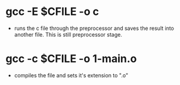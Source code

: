 # gcc -E $CFILE -o c
* runs the c file through the preprocessor and saves the result into another file. This is still preprocessor stage.

# gcc -c $CFILE -o 1-main.o
* compiles the file and sets it's extension to ".o"


